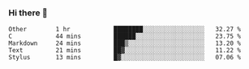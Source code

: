### Hi there 👋

<!--
**WShiBin/WShiBin** is a ✨ _special_ ✨ repository because its `README.md` (this file) appears on your GitHub profile.

Here are some ideas to get you started:

- 🔭 I’m currently working on ...
- 🌱 I’m currently learning ...
- 👯 I’m looking to collaborate on ...
- 🤔 I’m looking for help with ...
- 💬 Ask me about ...
- 📫 How to reach me: ...
- 😄 Pronouns: ...
- ⚡ Fun fact: ...
-->

<!--START_SECTION:waka-->

```text
Other        1 hr            ████████░░░░░░░░░░░░░░░░░   32.27 %
C            44 mins         ██████░░░░░░░░░░░░░░░░░░░   23.75 %
Markdown     24 mins         ███▒░░░░░░░░░░░░░░░░░░░░░   13.20 %
Text         21 mins         ██▓░░░░░░░░░░░░░░░░░░░░░░   11.22 %
Stylus       13 mins         █▓░░░░░░░░░░░░░░░░░░░░░░░   07.06 %
```

<!--END_SECTION:waka-->
